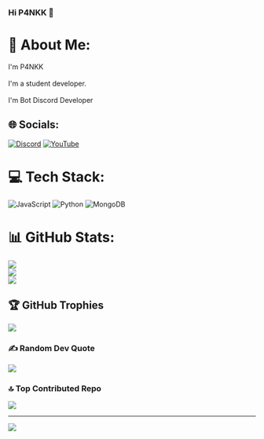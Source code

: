 ### Hi P4NKK 👋

# 💫 About Me:
I'm P4NKK<br><br>I'm a student developer.<br><br>I'm Bot Discord Developer


## 🌐 Socials:
[![Discord](https://img.shields.io/badge/Discord-%237289DA.svg?logo=discord&logoColor=white)](https://discord.gg/discord.gg/nextcommunity) [![YouTube](https://img.shields.io/badge/YouTube-%23FF0000.svg?logo=YouTube&logoColor=white)](https://youtube.com/@https://www.youtube.com/channel/UCIyzfQ6AMiEjH1b03EcLnLQ) 

# 💻 Tech Stack:
![JavaScript](https://img.shields.io/badge/javascript-%23323330.svg?style=for-the-badge&logo=javascript&logoColor=%23F7DF1E) ![Python](https://img.shields.io/badge/python-3670A0?style=for-the-badge&logo=python&logoColor=ffdd54) ![MongoDB](https://img.shields.io/badge/MongoDB-%234ea94b.svg?style=for-the-badge&logo=mongodb&logoColor=white)
# 📊 GitHub Stats:
![](https://github-readme-stats.vercel.app/api?username=P4NKK-TRYHARD&theme=dark&hide_border=false&include_all_commits=false&count_private=false)<br/>
![](https://github-readme-streak-stats.herokuapp.com/?user=P4NKK-TRYHARD&theme=dark&hide_border=false)<br/>
![](https://github-readme-stats.vercel.app/api/top-langs/?username=P4NKK-TRYHARD&theme=dark&hide_border=false&include_all_commits=false&count_private=false&layout=compact)

## 🏆 GitHub Trophies
![](https://github-profile-trophy.vercel.app/?username=P4NKK-TRYHARD&theme=radical&no-frame=true&no-bg=true&margin-w=4)

### ✍️ Random Dev Quote
![](https://quotes-github-readme.vercel.app/api?type=horizontal&theme=radical)

### 🔝 Top Contributed Repo
![](https://github-contributor-stats.vercel.app/api?username=P4NKK-TRYHARD&limit=5&theme=dark&combine_all_yearly_contributions=true)

---
[![](https://visitcount.itsvg.in/api?id=P4NKK-TRYHARD&icon=0&color=0)](https://visitcount.itsvg.in)

<!-- Proudly created with GPRM ( https://gprm.itsvg.in ) -->
